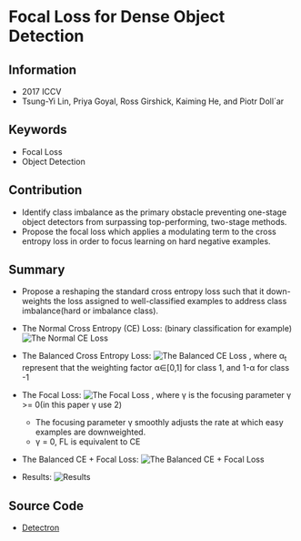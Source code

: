 # Focal Loss for Dense Object Detection
## Information
- 2017 ICCV
- Tsung-Yi Lin, Priya Goyal, Ross Girshick, Kaiming He, and Piotr Doll´ar

## Keywords
- Focal Loss
- Object Detection

## Contribution
- Identify class imbalance as the primary obstacle preventing one-stage object detectors from surpassing top-performing, two-stage methods.
- Propose the focal loss which applies a modulating term to the cross entropy loss in order to focus learning on hard negative examples.

## Summary
- Propose a reshaping the standard cross entropy loss such that it down-weights the loss assigned to well-classified examples to address class imbalance(hard or imbalance class).

- The Normal Cross Entropy (CE) Loss: (binary classification for example)
	![The Normal CE Loss](other_papers/pic/Focal_Loss_for_Dense_Object_Detection_fig1.PNG)
- The Balanced Cross Entropy Loss:
	![The Balanced CE Loss](other_papers/pic/Focal_Loss_for_Dense_Object_Detection_fig2.PNG)
	, where α<sub>t</sub> represent that the weighting factor α∈[0,1] for class 1, and 1-α for class -1
- The Focal Loss:
	![The Focal Loss](other_papers/pic/Focal_Loss_for_Dense_Object_Detection_fig3.PNG)
	, where γ is the focusing parameter γ >= 0(in this paper γ use 2)
	- The focusing parameter γ smoothly adjusts the rate at which easy examples are downweighted.
	- γ = 0, FL is equivalent to CE
- The Balanced CE + Focal Loss:
	![The Balanced CE + Focal Loss](other_papers/pic/Focal_Loss_for_Dense_Object_Detection_fig4.PNG)

- Results:
	![Results](other_papers/pic/Focal_Loss_for_Dense_Object_Detection_fig5.PNG)

## Source Code
- [Detectron](https://github.com/facebookresearch/Detectron)